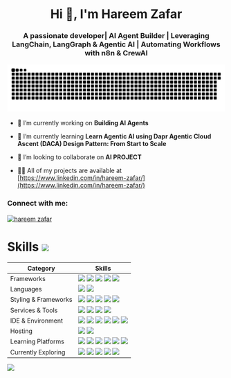 <h1 align="center">Hi 👋, I'm Hareem Zafar</h1>
<h3 align="center">A passionate developer| AI Agent Builder | Leveraging LangChain, LangGraph & Agentic AI | Automating Workflows with n8n & CrewAI</h3>

<img src="https://raw.githubusercontent.com/AkashRajpurohit/AkashRajpurohit/master/assets/github-snake-dark.svg" />

- 🔭 I’m currently working on **Building AI Agents**

- 🌱 I’m currently learning **Learn Agentic AI using Dapr Agentic Cloud Ascent (DACA) Design Pattern: From Start to Scale**

- 👯 I’m looking to collaborate on **AI PROJECT**

- 👨‍💻 All of my projects are available at [https://www.linkedin.com/in/hareem-zafar/](https://www.linkedin.com/in/hareem-zafar/)

<h3 align="left">Connect with me:</h3>
<p align="left">
<a href="https://linkedin.com/in/hareem zafar" target="blank"><img align="center" src="https://raw.githubusercontent.com/rahuldkjain/github-profile-readme-generator/master/src/images/icons/Social/linked-in-alt.svg" alt="hareem zafar" height="30" width="40" /></a>
</p>

<!-- Skills Section -->

# Skills <img src='https://user-images.githubusercontent.com/74038190/206662607-d9e7591e-bbf9-42f9-9386-29efc927bc16.gif' width="40">

| Category             | Skills                                                                                                                                                                                                                                                                                                                                                                                                                                                                                                                                                                                                                                                                                                                                                                                                                                                                                                      |
| -------------------- | ----------------------------------------------------------------------------------------------------------------------------------------------------------------------------------------------------------------------------------------------------------------------------------------------------------------------------------------------------------------------------------------------------------------------------------------------------------------------------------------------------------------------------------------------------------------------------------------------------------------------------------------------------------------------------------------------------------------------------------------------------------------------------------------------------------------------------------------------------------------------------------------------------------- |
| Frameworks           | <img src="https://img.shields.io/badge/next.js-000000?style=for-the-badge&logo=nextdotjs&logoColor=white"/> <img src="https://img.shields.io/badge/React-20232A?style=for-the-badge&logo=react&logoColor=61DAFB"/> <img src="https://img.shields.io/badge/Node.js-339933?style=for-the-badge&logo=nodedotjs&logoColor=white"/> <img src="https://img.shields.io/badge/LangChain-000000?style=for-the-badge&logo=langchain&logoColor=white"/> <img src="https://img.shields.io/badge/CrewAI-000000?style=for-the-badge&logo=crewai&logoColor=white"/> |
| Languages            | <img src="https://img.shields.io/badge/TypeScript-007ACC?style=for-the-badge&logo=typescript&logoColor=white"/> <img src="https://img.shields.io/badge/Python-3776AB?style=for-the-badge&logo=python&logoColor=white"/> |
| Styling & Frameworks | <img src="https://img.shields.io/badge/Tailwind_CSS-38B2AC?style=for-the-badge&logo=tailwind-css&logoColor=white"/> <img src="https://img.shields.io/badge/Chakra--UI-319795?style=for-the-badge&logo=chakra-ui&logoColor=white" /> <img src="https://img.shields.io/badge/ShadCN%20UI-000000?style=for-the-badge&logo=shadcn&logoColor=white" /> <img src="https://img.shields.io/badge/Material%20UI-007FFF?style=for-the-badge&logo=material-ui&logoColor=white" /> <img src="https://img.shields.io/badge/Asertinity%20UI-000000?style=for-the-badge&logo=asertinity&logoColor=white" /> |
| Services & Tools     | <img src="https://img.shields.io/badge/Git-000000?style=for-the-badge&logo=git&logoColor=white"/> <img src="https://img.shields.io/badge/GitHub-000000?style=for-the-badge&logo=github&logoColor=white"/> <img src="https://img.shields.io/badge/Canva-00C4CC?style=for-the-badge&logo=canva&logoColor=white"/> <img src="https://img.shields.io/badge/Figma-F24E1E?style=for-the-badge&logo=figma&logoColor=white"/> |
| IDE & Environment    | <img src="https://img.shields.io/badge/VSCode-0078D4?style=for-the-badge&logo=visual%20studio%20code&logoColor=white" /> <img src="https://img.shields.io/badge/replit-F26207?style=for-the-badge&logo=replit&logoColor=white" /> <img src="https://img.shields.io/badge/Google%20Colab-F9AB00?style=for-the-badge&logo=googlecolab&logoColor=white" /> <img src="https://img.shields.io/badge/Cursor%20AI-000000?style=for-the-badge&logo=cursor&logoColor=white" /> <img src="https://img.shields.io/badge/Poetry-000000?style=for-the-badge&logo=poetry&logoColor=white" /> <img src="https://img.shields.io/badge/UV-000000?style=for-the-badge&logo=uv&logoColor=white" /> |
| Hosting              | <img src="https://img.shields.io/badge/Vercel-000000?style=for-the-badge&logo=vercel&logoColor=white"/> <img src="https://img.shields.io/badge/Netlify-00C7B7?style=for-the-badge&logo=netlify&logoColor=white"/> |
| Learning Platforms   | <img src="https://img.shields.io/badge/PIAIC-000000?style=for-the-badge&logo=piaic&logoColor=white"/> <img src="https://img.shields.io/badge/Awafera-000000?style=for-the-badge&logo=awafera&logoColor=white"/> <img src="https://img.shields.io/badge/Coursera-0056D2?style=for-the-badge&logo=coursera&logoColor=white" /> <img src="https://img.shields.io/badge/YouTube-FF0000?style=for-the-badge&logo=youtube&logoColor=white" /> <img src="https://img.shields.io/badge/Data%20Camp-000000?style=for-the-badge&logo=datacamp&logoColor=white" /> <img src="https://img.shields.io/badge/LinkedIn%20Learning-0077B5?style=for-the-badge&logo=linkedin&logoColor=white" /> |
| Currently Exploring  | <img src="https://img.shields.io/badge/Linux-FCC624?style=for-the-badge&logo=linux&logoColor=black"/> <img src="https://img.shields.io/badge/Docker-2496ED?style=for-the-badge&logo=docker&logoColor=white"/> <img src="https://img.shields.io/badge/AWS-232F3E?style=for-the-badge&logo=amazon-aws&logoColor=white"/> <img src="https://img.shields.io/badge/Kubernetes-326CE5?style=for-the-badge&logo=kubernetes&logoColor=white"/> <img src="https://img.shields.io/badge/Kafka-231F20?style=for-the-badge&logo=apachekafka&logoColor=white"/> |

<img src="https://www.animatedimages.org/data/media/562/animated-line-image-0184.gif" width="1920" />

<br>


